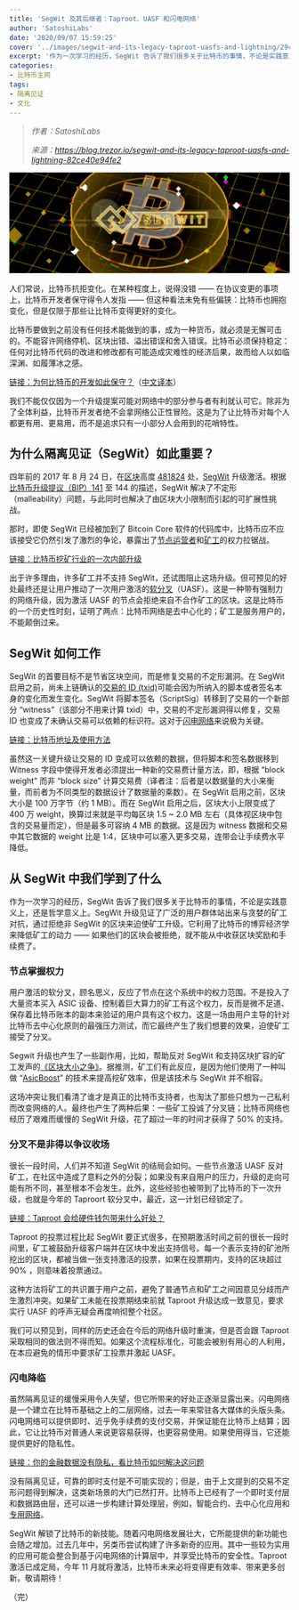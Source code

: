 ```yaml
---
title: 'SegWit 及其后继者：Taproot、UASF 和闪电网络'
author: 'SatoshiLabs'
date: '2020/09/07 15:59:25'
cover: '../images/segwit-and-its-legacy-taproot-uasfs-and-lightning/29ce3aaaafb64ff783d31fe7d3265cc2.png'
excerpt: '作为一次学习的经历，SegWit 告诉了我们很多关于比特币的事情，不论是实践意义上，还是哲学意义上'
categories:
- 比特币主网
tags:
- 隔离见证
- 文化
---
```


> *作者：SatoshiLabs*
> 
> *来源：<https://blog.trezor.io/segwit-and-its-legacy-taproot-uasfs-and-lightning-82ce40e94fe2>*




![1](../images/segwit-and-its-legacy-taproot-uasfs-and-lightning/29ce3aaaafb64ff783d31fe7d3265cc2.png)

人们常说，比特币抗拒变化。在某种程度上，说得没错 —— 在协议变更的事项上，比特币开发者保守得令人发指 —— 但这种看法未免有些偏狭：比特币也拥抱变化，但是仅限于那些让比特币变得更好的变化。

比特币要做到之前没有任何技术能做到的事，成为一种货币，就必须是无懈可击的。不能容许网络停机、区块出错、溢出错误和舍入错误。比特币必须保持稳定：任何对比特币代码的改进和修改都有可能造成灾难性的经济后果，故而给人以如临深渊、如履薄冰之感。

[链接：为何比特币的开发如此保守？](https://blog.trezor.io/why-is-bitcoin-development-so-conservative-a22d37765c5b)（[中文译本](https://ethfans.org/posts/why-is-bitcoin-development-so-conservativ)）

我们不能仅仅因为一个升级提案可能对网络中的部分参与者有利就认可它。除非为了全体利益，比特币开发者绝不会拿网络公正性冒险。这是为了让比特币对每个人都更有用、更易用，而不是追求只有一小部分人会用到的花哨特性。

## 为什么隔离见证（SegWit）如此重要？

四年前的 2017 年 8 月 24 日，在[区块](https://wiki.trezor.io/Block)高度 [481824](https://btc1.trezor.io/block/0000000000000000001c8018d9cb3b742ef25114f27563e3fc4a1902167f9893) 处，[SegWit](https://wiki.trezor.io/SegWit) 升级激活。根据[比特币升级提议（BIP）141](https://github.com/bitcoin/bips/blob/master/bip-0141.mediawiki) 至 144 的描述，SegWit 解决了不定形（malleability）问题，与此同时也解决了由区块大小限制而引起的可扩展性挑战。

那时，即使 SegWit 已经被加到了 Bitcoin Core 软件的代码库中，比特币应不应该接受它仍然引发了激烈的争论，暴露出了[节点运营者](https://wiki.trezor.io/Full_node)和[矿工](https://wiki.trezor.io/Miner)的权力拉锯战。

[链接：比特币挖矿行业的一次内部升级](https://blog.trezor.io/an-insider-update-on-the-bitcoin-mining-industry-b5fc020a3c1d)

出于许多理由，许多矿工并不支持 SegWit，还试图阻止这场升级。但可预见的好处最终还是让用户推动了一次用户激活的[软分叉](https://wiki.trezor.io/Soft_fork)（UASF）。这是一种带有强制力的网络升级，因为激活 UASF 的节点会拒绝来自不合作矿工的区块。这是比特币的一个历史性时刻，证明了两点：比特币网络是去中心化的；矿工是服务用户的，不能颠倒过来。

## SegWit 如何工作

SegWit 的首要目标不是节省区块空间，而是修复交易的不定形漏洞。在 SegWit 启用之前，尚未上链确认的[交易的 ID (txid)](https://wiki.trezor.io/Transaction_ID)可能会因为所纳入的脚本或者签名本身的变化而发生变化。SegWit 将脚本签名（ScriptSig）转移到了交易的一个新部分  “witness”（该部分不用来计算 txid）中，交易的不定形漏洞得以修复，交易 ID 也变成了未确认交易可以依赖的标识符。这对于[闪电网络](https://wiki.trezor.io/Lightning_network)来说极为关键。

[链接：比特币地址及使用方法](https://blog.trezor.io/bitcoin-addresses-and-how-to-use-them-35e7312098ff)

虽然这一关键升级让交易的 ID 变成可以依赖的数据，但将脚本和签名数据移到 Witness 字段中使得开发者必须提出一种新的交易费计量方法，即，根据 “block weight” 而非 “block size” 计算交易费（译者注：后者是以数据量的大小来衡量，而前者为不同类型的数据设计了数据量的乘数）。在 SegWit 启用之前，区块大小是 100 万字节（约 1 MB）。而在 SegWit 启用之后，区块大小上限变成了 400 万 weight，换算过来就是平均每区块 1.5 ~ 2.0 MB 左右（具体视区块中包含的交易量而定），但是最多可容纳 4 MB 的数据。这是因为 witness 数据和交易中其它数据的 weight 比是 1:4，区块中可以塞入更多交易，连带会让手续费水平降低。

## 从 SegWit 中我们学到了什么

作为一次学习的经历，SegWit 告诉了我们很多关于比特币的事情，不论是实践意义上，还是哲学意义上。SegWit 升级见证了广泛的用户群体站出来与贪婪的矿工对抗，通过拒绝非 SegWit 的区块来迫使矿工升级。它利用了比特币的博弈经济学来降低矿工的动力 —— 如果他们的区块会被拒绝，就不能从中收获区块奖励和手续费了。

### **节点掌握权力**

用户激活的软分叉，顾名思义，反应了节点在这个系统中的权力范围。不是投入了大量资本买入 ASIC 设备、控制着巨大算力的矿工有这个权力，反而是微不足道、保存着比特币账本的副本来验证的用户具有这个权力。这是一场由用户主导的针对比特币去中心化原则的最强压力测试，而它最终产生了我们想要的效果，迫使矿工接受了分叉。

Segwit 升级也产生了一些副作用，比如，帮助反对 SegWit 和支持区块扩容的矿工发声的[《区块大小之争》](https://blog.bitmex.com/the-blocksize-war-chapter-1-first-strike/)。据推测，矿工们有此反应，是因为他们使用了一种叫做 “[AsicBoost](https://bitcoinmagazine.com/business/breaking-down-bitcoins-asicboost-scandal-solutions)” 的技术来提高挖矿效率，但是该技术与 SegWit 并不相容。

这场冲突让我们看清了谁才是真正的比特币支持者，也淘汰了那些只想为一己私利而改变网络的人。最终也产生了两种后果：一些矿工投诚了分叉链；比特币网络也经历了艰难而缓慢的 SegWit 升级，花了超过一年的时间才获得了 50% 的支持。

### **分叉不是非得以争议收场**

很长一段时间，人们并不知道 SegWit 的结局会如何。一些节点激活 UASF 反对矿工，在社区中造成了意料之外的分裂；如果没有来自用户的压力，升级的走向可能有所不同，甚至根本不会发生。此外，这些经验也被带到了比特币的下一次升级，也就是今年的 Taproort 软分叉中，最近，这一计划已经锁定了。

[链接：Taproot 会给硬件钱包带来什么好处？](https://blog.trezor.io/how-taproot-will-benefit-hardware-wallets-fa43c0b6123e)

Taproot 的投票过程比起 SegWit 要正式很多，在预期激活时间之前的很长一段时间里，矿工被鼓励升级客户端并在区块中发出支持信号。每一个表示支持的矿池所挖出的区块，都被当做一张支持激活的投票，如果在投票期内，支持的区块超过 90% ，则意味着投票通过。

这种方法将矿工的共识置于用户之前，避免了普通节点和矿工之间因意见分歧而产生激烈冲突。如果矿工未能在投票期结束前就 Taproot 升级达成一致意见，要求实行 UASF 的呼声无疑会再度响彻整个社区。

我们可以预见到，同样的历史还会在今后的网络升级时重演，但是否会跟 Taproot 采取相同的做法则不得而知。如果这个流程标准化，可能会被别有用心的人利用，在本应避免的情形中要求矿工投票并激起 UASF。

### **闪电降临**

虽然隔离见证的缓慢采用令人失望，但它所带来的好处正逐渐显露出来。闪电网络是一个建立在比特币基础之上的二层网络，过去一年来常驻各大媒体的头版头条。闪电网络可以提供即时、近乎免手续费的支付交易，并保证能在比特币上结算；因此，它让比特币对普通人来说更容易获得，也更容易使用。如果使用得当，它还能提供更好的隐私性。

[链接：你的金融数据没有隐私，看比特币如何解决这问题](https://bitcoinmagazine.com/culture/financial-data-private-bitcoin-tips)

没有隔离见证，可靠的即时支付是不可能实现的；但是，由于上文提到的交易不定形问题得到解决，这类新场景的大门已然打开。比特币上已经有了一个即时支付层和数据路由层，还可以进一步构建计算处理层，例如，智能合约、去中心化应用和[专用网络](https://twitter.com/ImperviousAi/status/1428857277256142851)。

SegWit 解锁了比特币的新技能。随着闪电网络发展壮大，它所能提供的新功能也会随之增加。过去几年中，另类币尝试构建了许多新奇的应用。其中一些较为实用的应用可能会整合到基于闪电网络的计算层中，并享受比特币的安全性。Taproot  激活已成定局，今年 11 月就将激活，比特币未来必将变得更有效率、带来更多创新。敬请期待！

（完）


